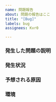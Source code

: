 ```yaml
---
name: 問題報告
about: 問題の報告はここ
title: "[Bug]"
labels: bug
assignees: Kvr0

---
```


### 発生した問題の説明

### 発生状況

### 予想される原因

### 環境
